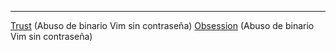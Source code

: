 
-------------
[Trust](Trust.md) (Abuso de binario Vim sin contraseña)
[Obsession](Obsession.md) (Abuso de binario Vim sin contraseña)